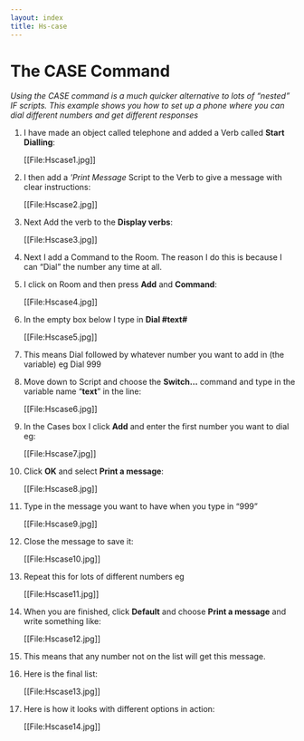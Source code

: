 ```yaml
---
layout: index
title: Hs-case
---
```


The CASE Command
================

*Using the CASE command is a much quicker alternative to lots of “nested” IF scripts. This example shows you how to set up a phone where you can dial different numbers and get different responses*

1. I have made an object called telephone and added a Verb called **Start Dialling**:

     
     [[File:Hscase1.jpg]]

2. I then add a *'Print Message* Script to the Verb to give a message with clear instructions:

     [[File:Hscase2.jpg]]

3. Next Add the verb to the **Display verbs**:

     
     [[File:Hscase3.jpg]]

4. Next I add a Command to the Room. The reason I do this is because I can “Dial” the number any time at all.

5. I click on Room and then press **Add** and **Command**:

     
     [[File:Hscase4.jpg]]

6. In the empty box below I type in **Dial \#text\#**

     [[File:Hscase5.jpg]]

7. This means Dial followed by whatever number you want to add in (the variable) eg Dial 999

8. Move down to Script and choose the **Switch…** command and type in the variable name “**text**” in the line:

     [[File:Hscase6.jpg]]

9. In the Cases box I click **Add** and enter the first number you want to dial eg:

     [[File:Hscase7.jpg]]

10. Click **OK** and select **Print a message**:

     [[File:Hscase8.jpg]]

11. Type in the message you want to have when you type in “999”

     [[File:Hscase9.jpg]]

12. Close the message to save it:

     [[File:Hscase10.jpg]]

13. Repeat this for lots of different numbers eg

     [[File:Hscase11.jpg]]

14. When you are finished, click **Default** and choose **Print a message** and write something like:

     [[File:Hscase12.jpg]]

15. This means that any number not on the list will get this message.

16. Here is the final list:

     
     [[File:Hscase13.jpg]]

17. Here is how it looks with different options in action:

     [[File:Hscase14.jpg]]
